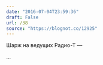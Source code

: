 ```yaml
---
date: "2016-07-04T23:59:36"
draft: False
url: /38
source: "https://blognot.co/12925"
---
```


Шарж на ведущих Радио-Т — 

...
